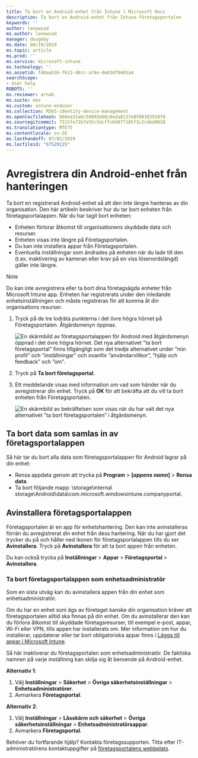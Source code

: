 ```yaml
---
title: Ta bort en Android-enhet från Intune | Microsoft Docs
description: Ta bort en Android-enhet från Intune-företagsportalen
keywords: ''
author: lenewsad
ms.author: lanewsad
manager: dougeby
ms.date: 04/19/2019
ms.topic: article
ms.prod: ''
ms.service: microsoft-intune
ms.technology: ''
ms.assetid: f40aab26-7613-48cc-a74e-de83df9465a4
searchScope:
- User help
ROBOTS: ''
ms.reviewer: arnab
ms.suite: ems
ms.custom: intune-enduser
ms.collection: M365-identity-device-management
ms.openlocfilehash: b68ea31a6c5d902e66c0eda8127e0f68383910f8
ms.sourcegitcommit: 7315fe72b7e55c5dcffc6d87f185f3c2cded9028
ms.translationtype: MTE75
ms.contentlocale: sv-SE
ms.lasthandoff: 07/02/2019
ms.locfileid: "67529125"
---
```

# <a name="unenroll-your-android-device-from-management"></a>Avregistrera din Android-enhet från hanteringen  

Ta bort en registrerad Android-enhet så att den inte längre hanteras av din organisation. Den här artikeln beskriver hur du tar bort enheten från företagsportalappen. När du har tagit bort enheten:  

* Enheten förlorar åtkomst till organisationens skyddade data och resurser.
* Enheten visas inte längre på Företagsportalen.
* Du kan inte installera appar från Företagsportalen.
* Eventuella inställningar som ändrades på enheten när du lade till den (t.ex. inaktivering av kameran eller krav på en viss lösenordslängd) gäller inte längre.  

> [!NOTE]
> Du kan inte avregistrera eller ta bort dina företagsägda enheter från Microsoft Intune app. Enheten har registrerats under den inledande enhetsinställningen och måste registreras för att komma åt din organisations resurser.  

1. Tryck på de tre lodräta punkterna i det övre högra hörnet på Företagsportalen. Åtgärdsmenyn öppnas.

   ![En skärmbild av företagsportalappen för Android med åtgärdsmenyn öppnad i det övre högra hörnet. Det nya alternativet ”ta bort företagsportal” finns tillgängligt som det tredje alternativet under ”min profil” och ”inställningar” och ovanför ”användarvillkor”, ”hjälp och feedback” och ”om”.](./media/android_remove_cp_menu_action_after_1705.png)

2. Tryck på **Ta bort företagsportal**.  

3. Ett meddelande visas med information om vad som händer när du avregistrerar din enhet. Tryck på **OK** för att bekräfta att du vill ta bort enheten från Företagsportalen.

   ![En skärmbild av bekräftelsen som visas när du har valt det nya alternativet ”ta bort företagsportalen” i åtgärdsmenyn.](./media/android_remove_cp_menu_confirmation_after_1705.png)

## <a name="remove-data-collected-by-the-company-portal-app"></a>Ta bort data som samlas in av företagsportalappen  

Så här tar du bort alla data som företagsportalappen för Android lagrar på din enhet:

- Rensa appdata genom att trycka på **Program** > **[*appens namn*]**  > **Rensa data**.
- Ta bort följande mapp: \storage\internal storage\Android\data\com.microsoft.windowsintune.companyportal.

## <a name="uninstall-the-company-portal-app"></a>Avinstallera företagsportalappen  
Företagsportalen är en app för enhetshantering. Den kan inte avinstalleras förrän du avregistrerat din enhet från dess hantering. När du har gjort det trycker du på och håller ned ikonen för företagsportalappen tills du ser **Avinstallera**. Tryck på **Avinstallera** för att ta bort appen från enheten.  

Du kan också trycka på **Inställningar** > **Appar** > **Företagsportal** > **Avinstallera**.  

### <a name="remove-the-company-portal-app-as-a-device-administrator"></a>Ta bort företagsportalappen som enhetsadministratör  
Som en sista utväg kan du avinstallera appen från din enhet som enhetsadministratör.  

Om du har en enhet som ägs av företaget kanske din organisation kräver att företagsportalen alltid ska finnas på din enhet. Om du avinstallerar den kan du förlora åtkomst till skyddade företagsresurser, till exempel e-post, appar, Wi-Fi eller VPN, tills appen har installerats om. Mer information om hur du installerar, uppdaterar eller tar bort obligatoriska appar finns i [Lägga till appar i Microsoft Intune](https://docs.microsoft.com/intune/apps-add#apps-that-are-added-automatically-by-intune).  

Så här inaktiverar du företagsportalen som enhetsadministratör. De faktiska namnen på varje inställning kan skilja sig åt beroende på Android-enhet.  

**Alternativ 1**:  
1. Välj **Inställningar** > **Säkerhet** > **Övriga säkerhetsinställningar** > **Enhetsadministratörer**.  
2. Avmarkera **Företagsportal**.  

**Alternativ 2**:  
1. Välj **Inställningar** > **Låsskärm och säkerhet** > **Övriga säkerhetsinställningar** > **Enhetsadministratörsappar**.  
2. Avmarkera **Företagsportal**.    

Behöver du fortfarande hjälp? Kontakta företagssupporten. Titta efter IT-administratörens kontaktuppgifter på [företagsportalens webbplats](https://go.microsoft.com/fwlink/?linkid=2010980).
